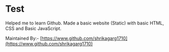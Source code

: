 # Test
Helped me to learn Github.
Made a basic website (Static) with basic HTML, CSS and Basic JavaScript.

Maintained By:- [https://www.github.com/shrikagarg1710](https://www.github.com/shrikagarg1710)
